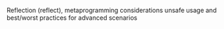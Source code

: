Reflection (reflect), metaprogramming considerations
unsafe usage and best/worst practices for advanced scenarios